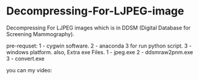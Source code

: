 # Decompressing-For-LJPEG-image
Decompressing For LJPEG images which is in DDSM (Digital Database for Screening Mammography).

pre-requset:
1 - cygwin software.
2 - anaconda 3 for run python script.
3 - windows platform.
also,
Extra exe Files.
1 - jpeg.exe
2 - ddsmraw2pnm.exe
3 - convert.exe

you can my video:
